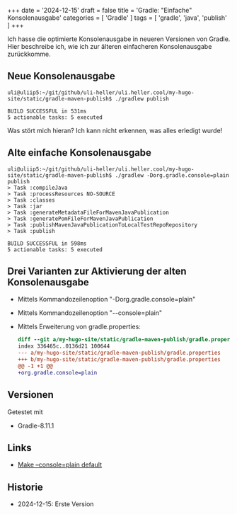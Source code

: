 +++
date = '2024-12-15'
draft = false
title = 'Gradle: "Einfache" Konsolenausgabe'
categories = [ 'Gradle' ]
tags = [ 'gradle', 'java', 'publish' ]
+++

<!--
Gradle: "Einfache" Konsolenausgabe
==================================
-->

Ich hasse die optimierte Konsolenausgabe in neueren
Versionen von Gradle. Hier beschreibe ich, wie
ich zur älteren einfacheren Konsolenausgabe zurückkomme.

<!--more-->

Neue Konsolenausgabe
--------------------

```
uli@uliip5:~/git/github/uli-heller/uli.heller.cool/my-hugo-site/static/gradle-maven-publish$ ./gradlew publish

BUILD SUCCESSFUL in 531ms
5 actionable tasks: 5 executed
```

Was stört mich hieran? Ich kann nicht erkennen, was
alles erledigt wurde!

Alte einfache Konsolenausgabe
-----------------------------

```
uli@uliip5:~/git/github/uli-heller/uli.heller.cool/my-hugo-site/static/gradle-maven-publish$ ./gradlew -Dorg.gradle.console=plain publish
> Task :compileJava
> Task :processResources NO-SOURCE
> Task :classes
> Task :jar
> Task :generateMetadataFileForMavenJavaPublication
> Task :generatePomFileForMavenJavaPublication
> Task :publishMavenJavaPublicationToLocalTestRepoRepository
> Task :publish

BUILD SUCCESSFUL in 598ms
5 actionable tasks: 5 executed
```

Drei Varianten zur Aktivierung der alten Konsolenausgabe
--------------------------------------------------------

- Mittels Kommandozeilenoption "-Dorg.gradle.console=plain"
- Mittels Kommandozeilenoption "--console=plain"
- Mittels Erweiterung von gradle.properties:

  ```diff
  diff --git a/my-hugo-site/static/gradle-maven-publish/gradle.properties b/my-hugo-site/static/gradle-maven-publish/gradle.properties
  index 336465c..0136d21 100644
  --- a/my-hugo-site/static/gradle-maven-publish/gradle.properties
  +++ b/my-hugo-site/static/gradle-maven-publish/gradle.properties
  @@ -1 +1 @@
  +org.gradle.console=plain
  ```

Versionen
---------

Getestet mit

- Gradle-8.11.1

Links
-----

- [Make –console=plain default](https://discuss.gradle.org/t/make-console-plain-default/23514)

Historie
--------

- 2024-12-15: Erste Version
